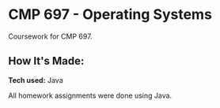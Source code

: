 # CMP 697 - Operating Systems

Coursework for CMP 697.

## How It's Made:

**Tech used:** Java

All homework assignments were done using Java.
